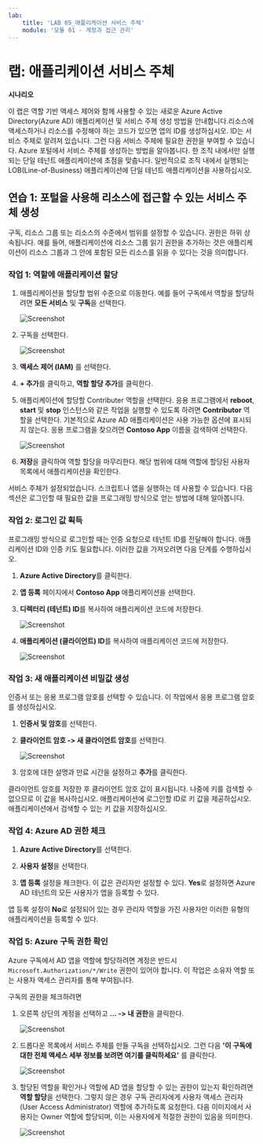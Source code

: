 ```yaml
---
lab:
    title: 'LAB 05_애플리케이션 서비스 주체'
    module: '모듈 01 - 계정과 접근 관리'
---
```


# 랩: 애플리케이션 서비스 주체

**시나리오**

이 랩은 역할 기반 액세스 제어와 함께 사용할 수 있는 새로운 Azure Active Directory(Azure AD) 애플리케이션 및 서비스 주체 생성 방법을 안내합니다.리소스에 액세스하거나 리소스를 수정해야 하는 코드가 있으면 앱의 ID를 생성하십시오. ID는 서비스 주체로 알려져 있습니다. 그런 다음 서비스 주체에 필요한 권한을 부여할 수 있습니다. Azure 포털에서 서비스 주체를 생성하는 방법을 알아봅니다. 한 조직 내에서만 실행되는 단일 테넌트 애플리케이션에 초점을 맞춥니다. 일반적으로 조직 내에서 실행되는 LOB(Line-of-Business) 애플리케이션에 단일 테넌트 애플리케이션을 사용하십시오.


## 연습 1: 포털을 사용해 리소스에 접근할 수 있는 서비스 주체 생성

구독, 리소스 그룹 또는 리소스의 수준에서 범위를 설정할 수 있습니다. 권한은 하위 상속됩니다. 예를 들어, 애플리케이션에 리소스 그룹 읽기 권한을 추가하는 것은 애플리케이션이 리소스 그룹과 그 안에 포함된 모든 리소스를 읽을 수 있다는 것을 의미합니다.

### 작업 1: 역할에 애플리케이션 할당

1.  애플리케이션을 할당할 범위 수준으로 이동한다. 예를 들어 구독에서 역할을 할당하려면 **모든 서비스** 및 **구독**을 선택한다.

       ![Screenshot](../Media/Module-1/8f691464-0b9f-4470-90e1-af30e0ed8db3.png)

1.  구독을 선택한다.

       ![Screenshot](../Media/Module-1/ca7ae5cc-a8e8-488a-a670-e9f54d50d55a.png)

1.  **액세스 제어 (IAM)** 를 선택한다.

1.  **+ 추가**를 클릭하고, **역할 할당 추가**를 클릭한다.

1.  애플리케이션에 할당할 Contributer 역할을 선택한다. 응용 프로그램에서 **reboot**, **start** 및 **stop** 인스턴스와 같은 작업을 실행할 수 있도록 하려면 **Contributor** 역할을 선택한다. 기본적으로 Azure AD 애플리케이션은 사용 가능한 옵션에 표시되지 않는다. 응용 프로그램을 찾으려면 **Contoso App** 이름을 검색하여 선택한다.

     ![Screenshot](../Media/Module-1/d90ae89d-01f5-4198-af96-54d98bd420b5.png)

1.  **저장**을 클릭하여 역할 할당을 마무리한다. 해당 범위에 대해 역할에 할당된 사용자 목록에서 애플리케이션을 확인한다.

서비스 주체가 설정되었습니다. 스크립트나 앱을 실행하는 데 사용할 수 있습니다. 다음 섹션은 로그인할 때 필요한 값을 프로그래밍 방식으로 얻는 방법에 대해 알아봅니다.


### 작업 2: 로그인 값 획득

프로그래밍 방식으로 로그인할 때는 인증 요청으로 테넌트 ID를 전달해야 합니다. 애플리케이션 ID와 인증 키도 필요합니다. 이러한 값을 가져오려면 다음 단계를 수행하십시오.

1.  **Azure Active Directory**를 클릭한다.

1.  **앱 등록** 페이지에서 **Contoso App** 애플리케이션을 선택한다.

1.  **디렉터리 (테넌트) ID**를 복사하여 애플리케이션 코드에 저장한다. 

       ![Screenshot](../Media/Module-1/4b52bc55-279c-4f18-b73d-3a8cb021dc04.png)

1.  **애플리케이션 (클라이언트) ID**를 복사하여 애플리케이션 코드에 저장한다.

       ![Screenshot](../Media/Module-1/fecb544c-32c9-4576-9bec-f71a6b1cc775.png)


### 작업 3: 새 애플리케이션 비밀값 생성

인증서 또는 응용 프로그램 암호를 선택할 수 있습니다. 이 작업에서 응용 프로그램 암호를 생성하십시오.

1.  **인증서 및 암호**를 선택한다.

1.  **클라이언트 암호 -> 새 클라이언트 암호**를 선택한다.
 
     ![Screenshot](../Media/Module-1/701bdb1a-d5c4-49b2-b1ea-6c101f383690.png)

1.  암호에 대한 설명과 만료 시간을 설정하고 **추가**를 클릭한다. 

클라이언트 암호를 저장한 후 클라이언트 암호 값이 표시됩니다. 나중에 키를 검색할 수 없으므로 이 값을 복사하십시오. 애플리케이션에 로그인할 ID로 키 값을 제공하십시오. 애플리케이션에서 검색할 수 있는 키 값을 저장하십시오.

  
### 작업 4: Azure AD 권한 체크

1.  **Azure Active Directory**를 선택한다.

1.  **사용자 설정**을 선택한다.

1.  **앱 등록** 설정을 체크한다. 이 값은 관리자만 설정할 수 있다. **Yes**로 설정하면 Azure AD 테넌트의 모든 사용자가 앱을 등록할 수 있다.

 앱 등록 설정이 **No**로 설정되어 있는 경우 관리자 역할을 가진 사용자만 이러한 유형의 애플리케이션을 등록할 수 있다.


### 작업 5: Azure 구독 권한 확인 

Azure 구독에서 AD 앱을 역할에 할당하려면 계정은 반드시  `Microsoft.Authorization/*/Write` 권한이 있어야 합니다. 이 작업은 소유자 역할 또는 사용자 액세스 관리자를 통해 부여됩니다.

구독의 권한을 체크하려면

1.  오른쪽 상단의 계정을 선택하고 **... -> 내 권한**을 클릭한다.

       ![Screenshot](../Media/Module-1/400ef5ce-a39c-4817-ab7a-3e3ffec272a3.png)

1.  드롭다운 목록에서 서비스 주체를 만들 구독을 선택하십시오. 그런 다음 **'이 구독에 대한 전체 액세스 세부 정보를 보려면 여기를 클릭하세요'** 를 클릭한다. 

       ![Screenshot](../Media/Module-1/ad73e261-fb35-4e53-a95e-cf5c905d6e1a.png)
   
1.  할당된 역할을 확인거나 역할에 AD 앱을 할당할 수 있는 권한이 있는지 확인하려면 **역할 할당**을 선택한다. 그렇지 않은 경우 구독 관리자에게 사용자 액세스 관리자(User Access Administrator) 역할에 추가하도록 요청한다. 다음 이미지에서 사용자는 Owner 역할에 할당되며, 이는 사용자에게 적절한 권한이 있음을 의미한다.

       ![Screenshot](../Media/Module-1/ff15013d-deb0-4c2d-ac01-1866b759d3e0.png)
